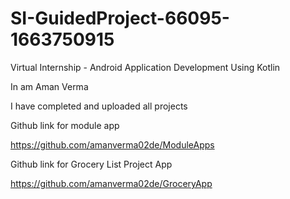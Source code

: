# SI-GuidedProject-66095-1663750915
Virtual Internship - Android Application Development Using Kotlin

In am Aman Verma

I have completed and uploaded all projects

Github link for module app

https://github.com/amanverma02de/ModuleApps

Github link for Grocery List Project App

https://github.com/amanverma02de/GroceryApp
